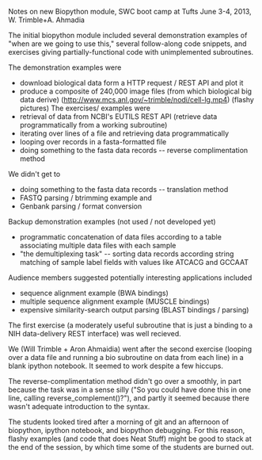 Notes on new Biopython module,  SWC boot camp at Tufts June 3-4, 2013, W. Trimble+A. Ahmadia

The initial biopython module included several demonstration examples 
of "when are we going to use this," several follow-along code 
snippets, and exercises giving partially-functional code with 
unimplemented subroutines.

The demonstration examples were	
* download biological data form a HTTP request / REST API and plot it
* produce a composite of 240,000 image files (from which biological 
big data derive) (http://www.mcs.anl.gov/~trimble/nodi/cell-lg.mp4) 
(flashy pictures)
The exercises/ examples were
* retrieval of data from NCBI's EUTILS REST API (retrieve data 
programmatically from a working subroutine)
* iterating over lines of a file and retrieving data programmatically
* looping over records in a fasta-formatted file 
* doing something to the fasta data records -- reverse complimentation method

We didn't get to 
* doing something to the fasta data records -- translation method
* FASTQ parsing / btrimming example and 
* Genbank parsing / format conversion

Backup demonstration examples (not used / not developed yet)
* programmatic concatenation of data files according to a table 
associating multiple data files with each sample
* "the demultiplexing task" -- sorting data records according string 
matching of sample label fields with values like ATCACG and GCCAAT

Audience members suggested potentially interesting applications included
* sequence alignment example (BWA bindings)
* multiple sequence alignment example (MUSCLE bindings)
* expensive similarity-search output parsing (BLAST bindings / parsing)

The first exercise (a moderately useful subroutine that is just a 
binding to a NIH data-delivery REST interface) was well recieved. 

We (Will Trimble + Aron Ahmaidia) went after the second exercise 
(looping over a data file and running a bio subroutine on data from 
each line) in a blank ipython notebook.  It seemed to work despite a 
few hiccups.

The reverse-complimentation method didn't go over a smoothly, in part 
because the task was in a sense silly ("So you could have done this 
in one line, calling reverse_complement()?"), and partly it seemed 
because there wasn't adequate introduction to the syntax.

The students looked tired after a morning of git and an afternoon of 
biopython, ipython notebook, and biopython debugging.  For this 
reason, flashy examples (and code that does Neat Stuff) might be good 
to stack at the end of the session, by which time some of the students 
are burned out.

